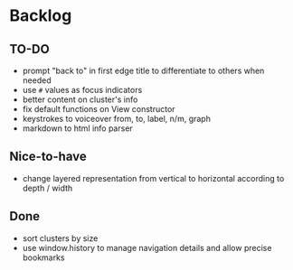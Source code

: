 # Backlog


## TO-DO

* prompt "back to" in first edge title to differentiate to others when needed
* use `#` values as focus indicators
* better content on cluster's info
* fix default functions on View constructor
* keystrokes to voiceover from, to, label, n/m, graph
* markdown to html info parser


## Nice-to-have

* change layered representation from vertical to horizontal according to depth / width


## Done

* sort clusters by size
* use window.history to manage navigation details and allow precise bookmarks
